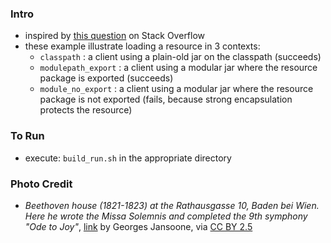 
### Intro

* inspired by [this question](https://stackoverflow.com/questions/45166757) on Stack Overflow
* these example illustrate loading a resource in 3 contexts:
    * `classpath` : a client using a plain-old jar on the classpath (succeeds)
    * `modulepath_export` : a client using a modular jar where the resource package is exported (succeeds)
    * `module_no_export` : a client using a modular jar where the resource package is not exported (fails, because strong encapsulation protects the resource)

### To Run

* execute: `build_run.sh` in the appropriate directory

### Photo Credit

* _Beethoven house (1821-1823) at the Rathausgasse 10, Baden bei Wien. Here he wrote the Missa Solemnis and completed the 9th symphony "Ode to Joy"_, [link](https://en.wikipedia.org/wiki/Ode_to_Joy#/media/File:Baden.Beethoven01.jpg) by Georges Jansoone, via [CC BY 2.5](https://creativecommons.org/licenses/by/2.5/)

